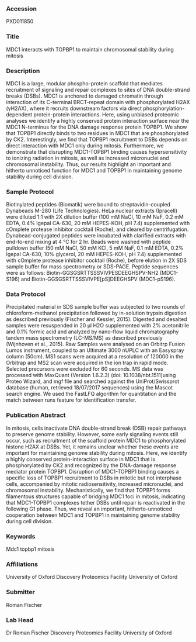 ### Accession
PXD011850

### Title
MDC1 interacts with TOPBP1 to maintain chromosomal stability during mitosis

### Description
MDC1 is a large, modular phospho-protein scaffold that mediates recruitment of signaling and repair complexes to sites of DNA double-strand breaks (DSBs). MDC1 is anchored to damaged chromatin through interaction of its C-terminal BRCT-repeat domain with phosphorylated H2AX (γH2AX), where it recruits downstream factors via direct phosphorylation-dependent protein-protein interactions. Here, using unbiased proteomic analyses we identify a highly conserved protein interaction surface near the MDC1 N-terminus for the DNA damage response protein TOPBP1. We show that TOPBP1 directly binds to two residues in MDC1 that are phosphorylated by CK2. Interestingly, we find that TOPBP1 recruitment to DSBs depends on direct interaction with MDC1 only during mitosis. Furthermore, we demonstrate that disrupting MDC1-TOPBP1 binding causes hypersensitivity to ionizing radiation in mitosis, as well as increased micronuclei and chromosomal instability. Thus, our results highlight an important and hitherto unnoticed function for MDC1 and TOPBP1 in maintaining genome stability during cell division.

### Sample Protocol
Biotinylated peptides (Biomatik) were bound to streptavidin-coupled Dynabeads M-280 (Life Technologies). HeLa nuclear extracts (Ipracell) were diluted 1:1 with 2X dilution buffer (100 mM NaCl, 10 mM NaF, 0.2 mM EDTA, 0.4% Igepal CA-630, 20 mM HEPES-KOH, pH 7.4) supplemented with cOmplete protease inhibitor cocktail (Roche), and cleared by centrifugation. Dynabead-conjugated peptides were incubated with clarified extracts with end-to-end mixing at 4 °C for 2 hr. Beads were washed with peptide pulldown buffer (50 mM NaCl, 50 mM KCl, 5 mM NaF, 0.1 mM EDTA, 0.2% Igepal CA-630, 10% glycerol, 20 mM HEPES-KOH, pH 7.4) supplemented with cOmplete protease inhibitor cocktail (Roche), before elution in 2X SDS sample buffer for mass spectrometry or SDS-PAGE. Peptide sequences were as follows: Biotin-GGSGSRTTSSSVIVPESDEEGHSPV-NH2 (MDC1-S196) and Biotin-GGSGSRTTSSSVIVPE[pS]DEEGHSPV (MDC1-pS196).

### Data Protocol
Precipitated material in SDS sample buffer was subjected to two rounds of chloroform-methanol precipitation followed by in-solution trypsin digestion as described previously (Fischer and Kessler, 2015). Digested and desalted samples were resuspended in 20 μl H2O supplemented with 2% acetonitrile and 0.1% formic acid and analyzed by nano-flow liquid chromatography tandem mass spectrometry (LC-MS/MS) as described previously (Wijnhoven et al., 2015). Raw Samples were analysed on an Orbitrp Fusion Lumos instrument, coupled to an Ultimate 3000 nUPLC with an Easyspray column (50cm). MS1 scans were acquired at a resolution of 120000 in the Orbitrap and MS2 scan were acquired in the ion trap in rapid mode. Selected precursors were excluded for 60 seconds. MS data was processed with MaxQuant (Version 1.6.2.3) (doi: 10.1038/nbt.1511)using Proteo Wizard, and mgf file and searched against the UniProt/Swissprot database (human, retrieved 18/07/2017 sequences) using the Mascot search engine. We used the FastLFQ algorithm for quantitation and the match between runs feature for identification transfer.

### Publication Abstract
In mitosis, cells inactivate DNA double-strand break (DSB) repair pathways to preserve genome stability. However, some early signaling events still occur, such as recruitment of the scaffold protein MDC1 to phosphorylated histone H2AX at DSBs. Yet, it remains unclear whether these events are important for maintaining genome stability during mitosis. Here, we identify a highly conserved protein-interaction surface in MDC1 that is phosphorylated by CK2 and recognized by the DNA-damage response mediator protein TOPBP1. Disruption of MDC1-TOPBP1 binding causes a specific loss of TOPBP1 recruitment to DSBs in mitotic but not interphase cells, accompanied by mitotic radiosensitivity, increased micronuclei, and chromosomal instability. Mechanistically, we find that TOPBP1 forms filamentous structures capable of bridging MDC1 foci in mitosis, indicating that MDC1-TOPBP1 complexes tether DSBs until repair is reactivated in the following G1 phase. Thus, we reveal an important, hitherto-unnoticed cooperation between MDC1 and TOPBP1 in maintaining genome stability during cell division.

### Keywords
Mdc1 topbp1 mitosis

### Affiliations
University of Oxford
Discovery Proteomics Facility University of Oxford

### Submitter
Roman Fischer

### Lab Head
Dr Roman Fischer
Discovery Proteomics Facility University of Oxford


